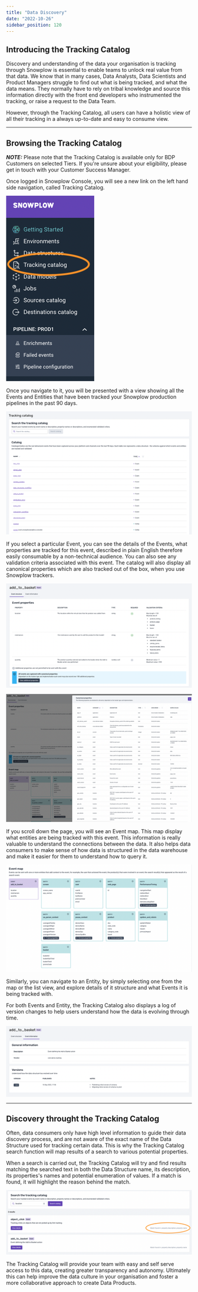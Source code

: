 ```yaml
---
title: "Data Discovery"
date: "2022-10-26"
sidebar_position: 120
---
```



## Introducing the Tracking Catalog


Discovery and understanding of the data your organisation is tracking through Snowplow is essential to enable teams to unlock real value from that data.
We know that in many cases, Data Analysts, Data Scientists and Product Managers struggle to find out what is being tracked, and what the data means. They normally have to rely on tribal knowledge and source this information directly with the front end developers who instrumented the tracking, or raise a request to the Data Team.

However, through the Tracking Catalog, all users can have a holistic view of all their tracking in a always up-to-date and easy to consume view.


* * *


## Browsing the Tracking Catalog


**_NOTE:_** Please note that the Tracking Catalog is available only for BDP Customers on selected Tiers. If you're unsure about your eligibility, please get in touch with your Customer Success Manager.

Once logged in Snowplow Console, you will see a new link on the left hand side navigation, called Tracking Catalog. 


![](images/Tracking-Catalog-Nav.png)


Once you navigate to it, you will be presented with a view showing all the Events and Entities that have been tracked your Snowplow production pipelines in the past 90 days.

![](images/TC-Landing-page.png)


If you select a particular Event, you can see the details of the Events, what properties are tracked for this event, described in plain English therefore easily consumable by a non-technical audience. You can also see any validation criteria associated with this event. The catalog will also display all canonical properties which are also tracked out of the box, when you use Snowplow trackers.

![](images/event-details.png)


![](images/canonical-properties.png)


If you scroll down the page, you will see an Event map. 
This map display what entities are being tracked with this event. This information is really valuable to understand the connections between the data.
It also helps data consumers to make sense of how data is structured in the data warehouse and make it easier for them to understand how to query it.


![](images/event-map.png)


Similarly, you can navigate to an Entity, by simply selecting one from the map or the list view, and explore details of it structure and what Events it is being tracked with.

For both Events and Entity, the Tracking Catalog also displays a log of version changes to help users understand how the data is evolving through time.

![](images/versions.png)


* * *


## Discovery throught the Tracking Catalog


Often, data consumers only have high level information to guide their data discovery process, and are not aware of the exact name of the Data Structure used for tracking certain data.
This is why the Tracking Catalog search function will map results of a search to various potential properties. 

When a search is carried out, the Tracking Catalog will try and find results matching the searched text in both the Data Structure name, its description, its properties's names and potential enumeration of values.
If a match is found, it will highlight the reason behind the match.


![](images/search.png)


The Tracking Catalog will provide your team with easy and self serve access to this data, creating greater transparency and autonomy. 
Ultimately this can help improve the data culture in your organisation and foster a more collaborative approach to create Data Products.



